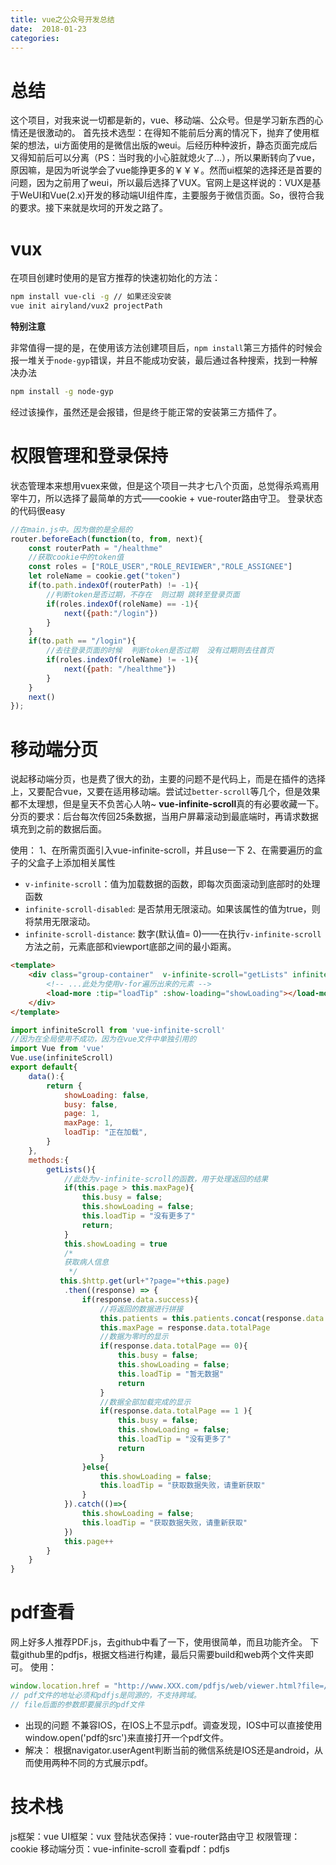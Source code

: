 ```yaml
---
title: vue之公众号开发总结
date:  2018-01-23
categories:
---
```


# 总结

这个项目，对我来说一切都是新的，vue、移动端、公众号。但是学习新东西的心情还是很激动的。
首先技术选型：在得知不能前后分离的情况下，抛弃了使用框架的想法，ui方面使用的是微信出版的weui。后经历种种波折，静态页面完成后又得知前后可以分离（PS：当时我的小心脏就熄火了...），所以果断转向了vue，原因嘛，是因为听说学会了vue能挣更多的￥￥￥。然而ui框架的选择还是首要的问题，因为之前用了weui，所以最后选择了VUX。官网上是这样说的：VUX是基于WeUI和Vue(2.x)开发的移动端UI组件库，主要服务于微信页面。So，很符合我的要求。接下来就是坎坷的开发之路了。

# vux
在项目创建时使用的是官方推荐的快速初始化的方法：

```bash
npm install vue-cli -g // 如果还没安装
vue init airyland/vux2 projectPath
```

**特别注意**

非常值得一提的是，在使用该方法创建项目后，`npm install`第三方插件的时候会报一堆关于`node-gyp`错误，并且不能成功安装，最后通过各种搜索，找到一种解决办法

```bash
npm install -g node-gyp
```
经过该操作，虽然还是会报错，但是终于能正常的安装第三方插件了。

# 权限管理和登录保持
状态管理本来想用vuex来做，但是这个项目一共才七八个页面，总觉得杀鸡焉用宰牛刀，所以选择了最简单的方式——cookie + vue-router路由守卫。
登录状态的代码很easy

```js
//在main.js中。因为做的是全局的
router.beforeEach(function(to, from, next){
    const routerPath = "/healthme"
    //获取cookie中的token值
    const roles = ["ROLE_USER","ROLE_REVIEWER","ROLE_ASSIGNEE"]
    let roleName = cookie.get("token")
    if(to.path.indexOf(routerPath) != -1){
        //判断token是否过期，不存在  则过期 跳转至登录页面
        if(roles.indexOf(roleName) == -1){
            next({path:"/login"})
        }
    }
    if(to.path == "/login"){
        //去往登录页面的时候  判断token是否过期  没有过期则去往首页
        if(roles.indexOf(roleName) != -1){
            next({path: "/healthme"})
        }
    }
    next()
});
```

# 移动端分页
说起移动端分页，也是费了很大的劲，主要的问题不是代码上，而是在插件的选择上，又要配合vue，又要在适用移动端。尝试过`better-scroll`等几个，但是效果都不太理想，但是皇天不负苦心人呐~
**vue-infinite-scroll**真的有必要收藏一下。
分页的要求：后台每次传回25条数据，当用户屏幕滚动到最底端时，再请求数据填充到之前的数据后面。

使用：
1、在所需页面引入vue-infinite-scroll，并且use一下
2、在需要遍历的盒子的父盒子上添加相关属性
- `v-infinite-scroll`：值为加载数据的函数，即每次页面滚动到底部时的处理函数
- `infinite-scroll-disabled`: 是否禁用无限滚动。如果该属性的值为true，则将禁用无限滚动。
- `infinite-scroll-distance`: 数字(默认值= 0)——在执行`v-infinite-scroll`方法之前，元素底部和viewport底部之间的最小距离。

```html
<template>
    <div class="group-container"  v-infinite-scroll="getLists" infinite-scroll-disabled="busy" infinite-scroll-distance="0">
        <!-- ...此处为使用v-for遍历出来的元素 -->
        <load-more :tip="loadTip" :show-loading="showLoading"></load-more>
    </div>
</template>
```
```js
import infiniteScroll from 'vue-infinite-scroll'
//因为在全局使用不成功，因为在vue文件中单独引用的
import Vue from 'vue'
Vue.use(infiniteScroll)
export default{
    data():{
        return {
            showLoading: false,
            busy: false,
            page: 1,
            maxPage: 1,
            loadTip: "正在加载",
        }
    },
    methods:{
        getLists(){
            //此处为v-infinite-scroll的函数，用于处理返回的结果
            if(this.page > this.maxPage){
                this.busy = false;
                this.showLoading = false;
                this.loadTip = "没有更多了"
                return;
            }
            this.showLoading = true
            /*
            获取病人信息
             */
           this.$http.get(url+"?page="+this.page)
            .then((response) => {
                if(response.data.success){
                    //将返回的数据进行拼接
                    this.patients = this.patients.concat(response.data.list)
                    this.maxPage = response.data.totalPage
                    //数据为零时的显示
                    if(response.data.totalPage == 0){
                        this.busy = false;
                        this.showLoading = false;
                        this.loadTip = "暂无数据"
                        return
                    } 
                    //数据全部加载完成的显示
                    if(response.data.totalPage == 1 ){
                        this.busy = false;
                        this.showLoading = false;
                        this.loadTip = "没有更多了"
                        return
                    }
                }else{
                    this.showLoading = false;
                    this.loadTip = "获取数据失败，请重新获取"
                }
            }).catch(()=>{
                this.showLoading = false;
                this.loadTip = "获取数据失败，请重新获取"
            })
            this.page++ 
        }
    }
}
```
# pdf查看
网上好多人推荐PDF.js，去github中看了一下，使用很简单，而且功能齐全。
下载github里的pdfjs，根据文档进行构建，最后只需要build和web两个文件夹即可。
使用：
```js
window.location.href = "http://www.XXX.com/pdfjs/web/viewer.html?file=/report/1.pdf"
// pdf文件的地址必须和pdfjs是同源的，不支持跨域。
// file后面的参数即要展示的pdf文件
```

- 出现的问题
  不兼容IOS，在IOS上不显示pdf。调查发现，IOS中可以直接使用window.open('pdf的src')来直接打开一个pdf文件。
- 解决：
  根据navigator.userAgent判断当前的微信系统是IOS还是android，从而使用两种不同的方式展示pdf。


# 技术栈
js框架：vue
UI框架：vux
登陆状态保持：vue-router路由守卫
权限管理：cookie
移动端分页：vue-infinite-scroll
查看pdf：pdfjs





